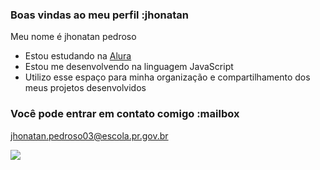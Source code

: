 ### Boas vindas ao meu perfil :jhonatan

Meu nome é jhonatan pedroso

- Estou estudando na [Alura](https://www.alura.com.br)
- Estou me desenvolvendo na linguagem JavaScript
- Utilizo esse espaço para minha organização e compartilhamento dos meus projetos desenvolvidos

### Você pode entrar em contato comigo :mailbox

jhonatan.pedroso03@escola.pr.gov.br

![](https://media.tenor.com/-Y0_-8X5JCwAAAAC/franky-super.gif)
